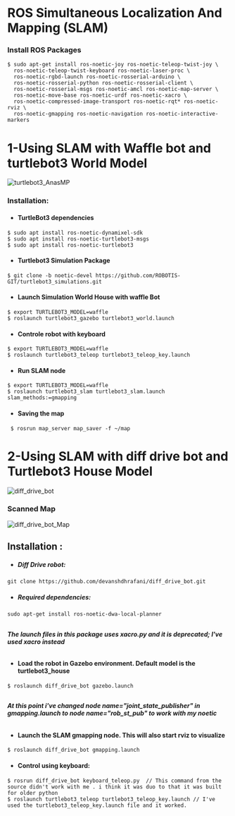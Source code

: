 # ROS Simultaneous Localization And Mapping (SLAM) 
### Install  ROS Packages
````
$ sudo apt-get install ros-noetic-joy ros-noetic-teleop-twist-joy \
  ros-noetic-teleop-twist-keyboard ros-noetic-laser-proc \
  ros-noetic-rgbd-launch ros-noetic-rosserial-arduino \
  ros-noetic-rosserial-python ros-noetic-rosserial-client \
  ros-noetic-rosserial-msgs ros-noetic-amcl ros-noetic-map-server \
  ros-noetic-move-base ros-noetic-urdf ros-noetic-xacro \
  ros-noetic-compressed-image-transport ros-noetic-rqt* ros-noetic-rviz \
  ros-noetic-gmapping ros-noetic-navigation ros-noetic-interactive-markers
````
# **1-Using SLAM with Waffle bot  and  turtlebot3 World Model**
![turtlebot3_AnasMP](https://user-images.githubusercontent.com/49666154/124042206-00580600-da11-11eb-9c5a-5ddc1655254b.png)


### Installation: 
- #### TurtleBot3 dependencies
````
$ sudo apt install ros-noetic-dynamixel-sdk
$ sudo apt install ros-noetic-turtlebot3-msgs
$ sudo apt install ros-noetic-turtlebot3
````
-  #### Turtlebot3 Simulation Package
 ````
$ git clone -b noetic-devel https://github.com/ROBOTIS-GIT/turtlebot3_simulations.git
````
- #### Launch Simulation World House with waffle Bot 
 ````
$ export TURTLEBOT3_MODEL=waffle
$ roslaunch turtlebot3_gazebo turtlebot3_world.launch
 ````
 - #### Controle robot with keyboard
 ````
 $ export TURTLEBOT3_MODEL=waffle
 $ roslaunch turtlebot3_teleop turtlebot3_teleop_key.launch
 ````
 - #### Run SLAM node 
 ````
$ export TURTLEBOT3_MODEL=waffle
$ roslaunch turtlebot3_slam turtlebot3_slam.launch slam_methods:=gmapping
 ````
 - #### Saving the map 
````
 $ rosrun map_server map_saver -f ~/map
````

# **2-Using SLAM with diff drive bot and Turtlebot3 House Model**

![diff_drive_bot](https://user-images.githubusercontent.com/49666154/124212448-a7af6880-daf7-11eb-9d30-c1059a1e7984.png)
### Scanned Map
![diff_drive_bot_Map](https://user-images.githubusercontent.com/49666154/124212452-a8e09580-daf7-11eb-9aff-4865f1219975.png)

## Installation :
- ##### Diff Drive robot:
````
git clone https://github.com/devanshdhrafani/diff_drive_bot.git
````
- ##### Required dependencies:
```` 
sudo apt-get install ros-noetic-dwa-local-planner
````
##
###### **The launch files in this package uses xacro.py and it is deprecated; I've used xacro instead**
##
- #### Load the robot in Gazebo environment. Default model is the turtlebot3_house
````
$ roslaunch diff_drive_bot gazebo.launch
```` 
##
 ###### **At this point i've changed node name="joint_state_publisher" in gmapping.launch to  node name="rob_st_pub" to work with my noetic** 
##

- #### Launch the SLAM gmapping node. This will also start rviz to visualize
```` 
$ roslaunch diff_drive_bot gmapping.launch
````
- #### Control using keyboard: 
````
$ rosrun diff_drive_bot keyboard_teleop.py  // This command from the source didn't work with me . i think it was duo to that it was built for older python
$ roslaunch turtlebot3_teleop turtlebot3_teleop_key.launch // I've used the turtlebot3_teleop_key.launch file and it worked.
````


